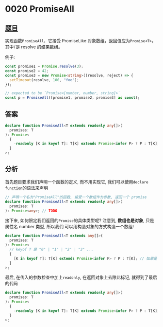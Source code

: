 # 0020 PromiseAll

## [题目](https://github.com/type-challenges/type-challenges/blob/master/questions/20-medium-promise-all/README.zh-CN.md)

实现函数`PromiseAll`，它接受 PromiseLike 对象数组，返回值应为`Promise<T>`，其中`T`是 resolve 的结果数组。

例子:

```ts
const promise1 = Promise.resolve(3);
const promise2 = 42;
const promise3 = new Promise<string>((resolve, reject) => {
  setTimeout(resolve, 100, "foo");
});

// expected to be `Promise<[number, number, string]>`
const p = PromiseAll([promise1, promise2, promise3] as const);
```

## 答案

```ts
declare function PromiseAll<T extends readonly any[]>(
  promises: T
): Promise<
  {
    -readonly [K in keyof T]: T[K] extends Promise<infer P> ? P : T[K];
  }
>;
```

## 分析

首先题目要求我们声明一个函数的定义, 而不用实现它, 我们可以使用`declare function`的语法来声明

```ts
// 声明一个名为"PromiseAll"的函数, 接受一个数组作为参数, 返回一个 promise
declare function PromiseAll<T extends readonly any[]>(
  promises: T
): Promise<any>; // TODO
```

接下来, 如何限定我们返回的`Promise`的具体类型呢? 注意到, **数组也是对象**, 只是属性名 number 类型, 所以我们
可以用构造对象的方式构造一个数组!

```ts
declare function PromiseAll<T extends any[]>(
  promises: T
): Promise<
  // keyof T 是 "0" | "1" | "2" | "3" ...
  {
    [K in keyof T]: T[K] extends Promise<infer P> ? P : T[K]; // 如果是 Promise 类型就解构, 否则原样返回
  }
>;
```

最后, 在传入的参数检查中加上`readonly`, 在返回对象上去除此标记, 就得到了最后的代码

```ts
declare function PromiseAll<T extends readonly any[]>(
  promises: T
): Promise<
  {
    -readonly [K in keyof T]: T[K] extends Promise<infer P> ? P : T[K];
  }
>;
```
